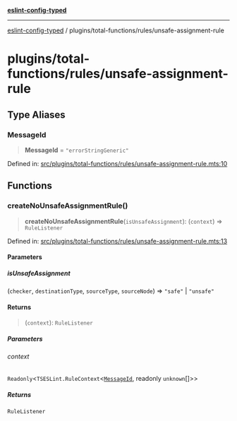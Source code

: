 [**eslint-config-typed**](../../../README.md)

---

[eslint-config-typed](../../../README.md) / plugins/total-functions/rules/unsafe-assignment-rule

# plugins/total-functions/rules/unsafe-assignment-rule

## Type Aliases

### MessageId

> **MessageId** = `"errorStringGeneric"`

Defined in: [src/plugins/total-functions/rules/unsafe-assignment-rule.mts:10](https://github.com/noshiro-pf/eslint-config-typed/blob/main/src/plugins/total-functions/rules/unsafe-assignment-rule.mts#L10)

## Functions

### createNoUnsafeAssignmentRule()

> **createNoUnsafeAssignmentRule**(`isUnsafeAssignment`): (`context`) => `RuleListener`

Defined in: [src/plugins/total-functions/rules/unsafe-assignment-rule.mts:13](https://github.com/noshiro-pf/eslint-config-typed/blob/main/src/plugins/total-functions/rules/unsafe-assignment-rule.mts#L13)

#### Parameters

##### isUnsafeAssignment

(`checker`, `destinationType`, `sourceType`, `sourceNode`) => `"safe"` \| `"unsafe"`

#### Returns

> (`context`): `RuleListener`

##### Parameters

###### context

`Readonly`\<`TSESLint.RuleContext`\<[`MessageId`](#messageid), readonly `unknown`[]\>\>

##### Returns

`RuleListener`
